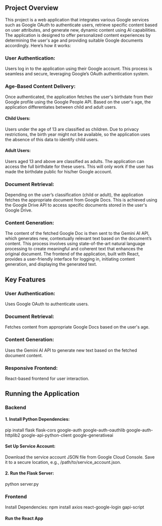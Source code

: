  ## Project Overview
This project is a web application that integrates various Google services such as Google OAuth to authenticate users, retrieve specific content based on user attributes, and generate new, dynamic content using AI capabilities. The application is designed to offer personalized content experiences by determining the user's age and providing suitable Google documents accordingly. Here’s how it works:
### User Authentication: 
Users log in to the application using their Google account. This process is seamless and secure, leveraging Google’s OAuth authentication system.


### Age-Based Content Delivery:
Once authenticated, the application fetches the user's birthdate from their Google profile using the Google People API. Based on the user's age, the application differentiates between child and adult users.
#### Child Users:
Users under the age of 13 are classified as children. Due to privacy restrictions, the birth year might not be available, so the application uses the absence of this data to identify child users.
#### Adult Users: 
Users aged 13 and above are classified as adults. The application can access the full birthdate for these users. This will only work if the user has made the birthdate public for his/her Google account.


### Document Retrieval:
Depending on the user’s classification (child or adult), the application fetches the appropriate document from Google Docs. This is achieved using the Google Drive API to access specific documents stored in the user's Google Drive.


### Content Generation:
The content of the fetched Google Doc is then sent to the Gemini AI API, which generates new, contextually relevant text based on the document’s content. This process involves using state-of-the-art natural language processing to create meaningful and coherent text that enhances the original document.
The frontend of the application, built with React, provides a user-friendly interface for logging in, initiating content generation, and displaying the generated text.
## Key Features
### User Authentication:
Uses Google OAuth to authenticate users.
### Document Retrieval:
Fetches content from appropriate Google Docs based on the
user's age.
### Content Generation: 
Uses the Gemini AI API to generate new text based on the
fetched document content.
### Responsive Frontend:
React-based frontend for user interaction.
## Running the Application
### Backend
#### 1. Install Python Dependencies:
pip install flask flask-cors google-auth google-auth-oauthlib
google-auth-httplib2 google-api-python-client google-generativeai
#### Set Up Service Account:
Download the service account JSON file from Google Cloud Console.
Save it to a secure location, e.g., /path/to/service_account.json.
#### 2. Run the Flask Server:
python server.py
### Frontend
Install Dependencies:
npm install axios react-google-login gapi-script
#### Run the React App
